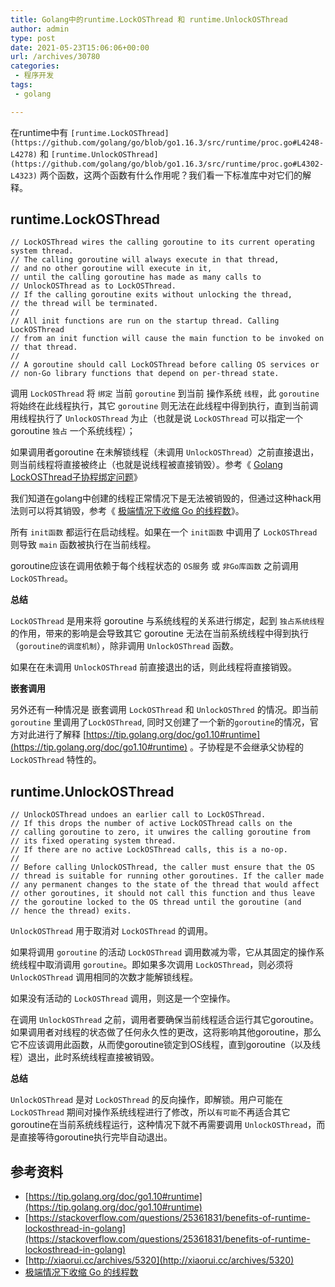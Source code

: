 ```yaml
---
title: Golang中的runtime.LockOSThread 和 runtime.UnlockOSThread
author: admin
type: post
date: 2021-05-23T15:06:06+00:00
url: /archives/30780
categories:
 - 程序开发
tags:
 - golang

---
```

在runtime中有 ` [runtime.LockOSThread](https://github.com/golang/go/blob/go1.16.3/src/runtime/proc.go#L4248-L4278) ` 和 ` [runtime.UnlockOSThread](https://github.com/golang/go/blob/go1.16.3/src/runtime/proc.go#L4302-L4323) ` 两个函数，这两个函数有什么作用呢？我们看一下标准库中对它们的解释。

## runtime.LockOSThread 

```
// LockOSThread wires the calling goroutine to its current operating system thread.
// The calling goroutine will always execute in that thread,
// and no other goroutine will execute in it,
// until the calling goroutine has made as many calls to
// UnlockOSThread as to LockOSThread.
// If the calling goroutine exits without unlocking the thread,
// the thread will be terminated.
//
// All init functions are run on the startup thread. Calling LockOSThread
// from an init function will cause the main function to be invoked on
// that thread.
//
// A goroutine should call LockOSThread before calling OS services or
// non-Go library functions that depend on per-thread state.
```

调用 `LockOSThread` 将 `绑定` 当前 `goroutine` 到当前 操作系统 `线程`，此 `goroutine` 将始终在此线程执行，其它 `goroutine` 则无法在此线程中得到执行，直到当前调用线程执行了 `UnlockOSThread` 为止（也就是说 `LockOSThread` 可以指定一个goroutine `独占` 一个系统线程）；

如果调用者goroutine 在未解锁线程（未调用 `UnlockOSThread`）之前直接退出，则当前线程将直接被终止（也就是说线程被直接销毁）。参考《 [Golang LockOSThread子协程绑定问题](http://xiaorui.cc/archives/5320)》

我们知道在golang中创建的线程正常情况下是无法被销毁的，但通过这种hack用法则可以将其销毁，参考《 [极端情况下收缩 Go 的线程数](https://xargin.com/shrink-go-threads/)》。

所有 `init函数` 都运行在启动线程。如果在一个 `init函数` 中调用了 `LockOSThread` 则导致 `main` 函数被执行在当前线程。

goroutine应该在调用依赖于每个线程状态的 `OS服`务 或 `非Go库函数` 之前调用 `LockOSThread`。

**总结**

`LockOSThread` 是用来将 goroutine 与系统线程的关系进行绑定，起到 `独占系统线程` 的作用，带来的影响是会导致其它 goroutine 无法在当前系统线程中得到执行（`goroutine的调度机制`），除非调用 `UnlockOSThread` 函数。

如果在在未调用 `UnlockOSThread` 前直接退出的话，则此线程将直接销毁。

**嵌套调用**

另外还有一种情况是 嵌套调用 `LockOSThread` 和 `UnlockOSThred` 的情况。即当前 `goroutine` 里调用了`LockOSThread`, 同时又创建了一个新的`goroutine`的情况，官方对此进行了解释 [https://tip.golang.org/doc/go1.10#runtime](https://tip.golang.org/doc/go1.10#runtime) 。子协程是不会继承父协程的 `LockOSThread` 特性的。

## runtime.UnlockOSThread 

```
// UnlockOSThread undoes an earlier call to LockOSThread.
// If this drops the number of active LockOSThread calls on the
// calling goroutine to zero, it unwires the calling goroutine from
// its fixed operating system thread.
// If there are no active LockOSThread calls, this is a no-op.
//
// Before calling UnlockOSThread, the caller must ensure that the OS
// thread is suitable for running other goroutines. If the caller made
// any permanent changes to the state of the thread that would affect
// other goroutines, it should not call this function and thus leave
// the goroutine locked to the OS thread until the goroutine (and
// hence the thread) exits.
```

`UnlockOSThread` 用于取消对 `LockOSThread` 的调用。

如果将调用 `goroutine` 的活动 `LockOSThread` 调用数减为零，它从其固定的操作系统线程中取消调用 `goroutine`。即如果多次调用 `LockOSThread`，则必须将 `UnlockOSThread` 调用相同的次数才能解锁线程。

如果没有活动的 `LockOSThread` 调用，则这是一个空操作。

在调用 `UnlockOSThread` 之前，调用者要确保当前线程适合运行其它goroutine。如果调用者对线程的状态做了任何永久性的更改，这将影响其他goroutine，那么它不应该调用此函数，从而使goroutine锁定到OS线程，直到goroutine（以及线程）退出，此时系统线程直接被销毁。

**总结**

`UnlockOSThread` 是对 `LockOSThread` 的反向操作，即解锁。用户可能在 `LockOSThread` 期间对操作系统线程进行了修改，所以`有可能`不再适合其它goroutine在当前系统线程运行，这种情况下就不再需要调用 `UnlockOSThread`，而是直接等待goroutine执行完毕自动退出。

## 参考资料 

 * [https://tip.golang.org/doc/go1.10#runtime](https://tip.golang.org/doc/go1.10#runtime)
 * [https://stackoverflow.com/questions/25361831/benefits-of-runtime-lockosthread-in-golang](https://stackoverflow.com/questions/25361831/benefits-of-runtime-lockosthread-in-golang)
 * [http://xiaorui.cc/archives/5320](http://xiaorui.cc/archives/5320)
 * [极端情况下收缩 Go 的线程数](https://xargin.com/shrink-go-threads/)